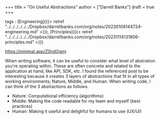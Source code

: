 +++
title = "On Useful Abstractions"
author = ["Darrell Banks"]
draft = true
+++

tags
: [Engineering]({{< relref "../../../../../../Dropbox/darrellbanks.com/org/notes/20230109144724-engineering.md" >}}), [Principles]({{< relref "../../../../../../Dropbox/darrellbanks.com/org/notes/20231114131806-principles.md" >}})

<https://minimal.app/Z0ndOgmj>

When writing software, it can be useful to consider what level of abstration you're operating
within. These are often concrete and related to the application at hand, like API, SDK, etc.
I found the referenced post to be interesting because it creates 3 layers of abstractions that
fit in all types of working environments; Nature, Middle, and Human. When writing code, I can think
of the 3 abstractions as follows.

-   Nature: Computational efficiency (algorithms)
-   Middle: Making the code readable for my team and myself (best practices)
-   Human: Making it useful and delighful for humans to use (UX/UI)
